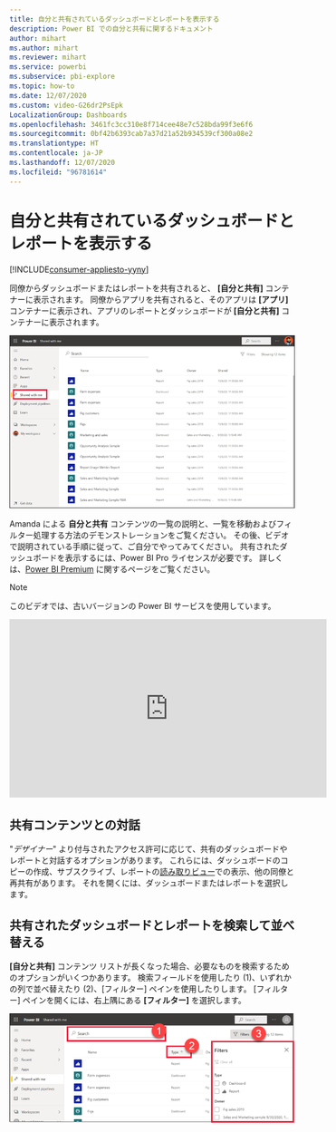 ```yaml
---
title: 自分と共有されているダッシュボードとレポートを表示する
description: Power BI での自分と共有に関するドキュメント
author: mihart
ms.author: mihart
ms.reviewer: mihart
ms.service: powerbi
ms.subservice: pbi-explore
ms.topic: how-to
ms.date: 12/07/2020
ms.custom: video-G26dr2PsEpk
LocalizationGroup: Dashboards
ms.openlocfilehash: 3461fc3cc310e8f714cee48e7c528bda99f3e6f6
ms.sourcegitcommit: 0bf42b6393cab7a37d21a52b934539cf300a08e2
ms.translationtype: HT
ms.contentlocale: ja-JP
ms.lasthandoff: 12/07/2020
ms.locfileid: "96781614"
---
```

# <a name="display-the-dashboards-and-reports-that-have-been-shared-with-me"></a>自分と共有されているダッシュボードとレポートを表示する

[!INCLUDE[consumer-appliesto-yyny](../includes/consumer-appliesto-yyny.md)]


同僚からダッシュボードまたはレポートを共有されると、 **[自分と共有]** コンテナーに表示されます。 同僚からアプリを共有されると、そのアプリは **[アプリ]** コンテナーに表示され、アプリのレポートとダッシュボードが **[自分と共有]** コンテナーに表示されます。   

![[共有] アイコン](./media/end-user-shared-with-me/power-bi-shared-with-me.png)

Amanda による **自分と共有** コンテンツの一覧の説明と、一覧を移動およびフィルター処理する方法のデモンストレーションをご覧ください。 その後、ビデオで説明されている手順に従って、ご自分でやってみてください。 共有されたダッシュボードを表示するには、Power BI Pro ライセンスが必要です。 詳しくは、[Power BI Premium](../admin/service-premium-what-is.md) に関するページをご覧ください。
    

> [!NOTE]
> このビデオでは、古いバージョンの Power BI サービスを使用しています。
    

<iframe width="560" height="315" src="https://www.youtube.com/embed/G26dr2PsEpk" frameborder="0" allowfullscreen></iframe>

## <a name="interact-with-shared-content"></a>共有コンテンツとの対話

"*デザイナー*" より付与されたアクセス許可に応じて、共有のダッシュボードやレポートと対話するオプションがあります。 これらには、ダッシュボードのコピーの作成、サブスクライブ、レポートの[読み取りビュー](end-user-reading-view.md)での表示、他の同僚と再共有があります。 それを開くには、ダッシュボードまたはレポートを選択します。


## <a name="search-and-sort-shared-dashboards-and-reports"></a>共有されたダッシュボードとレポートを検索して並べ替える
**[自分と共有]** コンテンツ リストが長くなった場合、必要なものを検索するためのオプションがいくつかあります。 検索フィールドを使用したり (1)、いずれかの列で並べ替えたり (2)、[フィルター] ペインを使用したりします。 [フィルター] ペインを開くには、右上隅にある **[フィルター]** を選択します。    

![ダッシュボードの所有者と検索](./media/end-user-shared-with-me/power-bi-filter.png)
